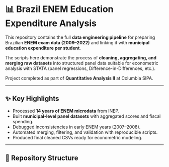 # 📊 Brazil ENEM Education Expenditure Analysis  

This repository contains the full **data engineering pipeline** for preparing Brazilian **ENEM exam data (2009–2022)** and linking it with **municipal education expenditure per student**.  

The scripts here demonstrate the process of **cleaning, aggregating, and merging raw datasets** into structured panel data suitable for econometric analysis with STATA (panel regressions, Difference-in-Differences, etc.).  

Project completed as part of **Quantitative Analysis II** at Columbia SIPA.  

---

## ✨ Key Highlights  

- Processed **14 years of ENEM microdata** from INEP.  
- Built **municipal-level panel datasets** with aggregated scores and fiscal spending.  
- Debugged inconsistencies in early ENEM years (2007–2008).  
- Automated merging, filtering, and validation with reproducible scripts.  
- Produced final cleaned CSVs ready for econometric modeling.  

---

## 📂 Repository Structure  
